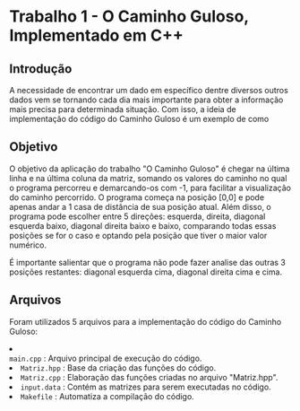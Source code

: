 # Trabalho 1 - O Caminho Guloso, Implementado em C++

<h2>Introdução </h2>

<p> A necessidade de encontrar um dado em específico dentre diversos outros dados vem se tornando cada dia mais importante para obter a informação mais precisa para determinada situação. Com isso, a ideia de implementação do código do Caminho Guloso é um exemplo de como  </p>


<h2>Objetivo</h2>

<p>O objetivo da aplicação do trabalho "O Caminho Guloso" é chegar na última linha e na última coluna da matriz, somando os valores do caminho no qual o programa percorreu e demarcando-os com -1, para facilitar a visualização do caminho percorrido. O programa começa na posição [0,0] e pode apenas andar a 1 casa de distância de sua posição atual. Além disso, o programa pode escolher entre 5 direções: esquerda, direita, diagonal esquerda baixo, diagonal direita baixo e baixo, comparando todas essas posições se for o caso e optando pela posição que tiver o maior valor numérico.  </p>

<p>É importante salientar que o programa não pode fazer analise das outras 3 posições restantes: diagonal esquerda cima, diagonal direita cima e cima.</p>


<h2>Arquivos</h2>

<p>Foram utilizados 5 arquivos para a implementação do código do Caminho Guloso:</p>

<li></li>
  <code>main.cpp</code> : Arquivo principal de execução do código. <br>
  <li><code>Matriz.hpp</code> : Base da criação das funções do código. <br></li>
  <li><code>Matriz.cpp</code> : Elaboração das funções criadas no arquivo "Matriz.hpp". <br></li>
  <li><code>input.data</code> : Contém as matrizes para serem executadas no código. <br></li>
  <li><code>Makefile</code> : Automatiza a compilação do código. <br></li>
</li>
